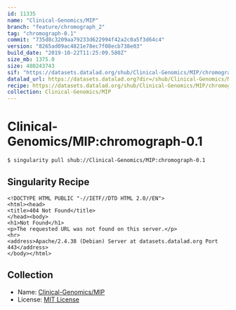 ```yaml
---
id: 11335
name: "Clinical-Genomics/MIP"
branch: "feature/chromograph_2"
tag: "chromograph-0.1"
commit: "735d8c3209aa79233d622994f42a2c0a5f3d64c4"
version: "8265ad09ac4821e78ec7f08ecb738e03"
build_date: "2019-10-22T11:25:09.580Z"
size_mb: 1375.0
size: 480243743
sif: "https://datasets.datalad.org/shub/Clinical-Genomics/MIP/chromograph-0.1/2019-10-22-735d8c32-8265ad09/8265ad09ac4821e78ec7f08ecb738e03.sif"
datalad_url: https://datasets.datalad.org?dir=/shub/Clinical-Genomics/MIP/chromograph-0.1/2019-10-22-735d8c32-8265ad09/
recipe: https://datasets.datalad.org/shub/Clinical-Genomics/MIP/chromograph-0.1/2019-10-22-735d8c32-8265ad09/Singularity
collection: Clinical-Genomics/MIP
---
```


# Clinical-Genomics/MIP:chromograph-0.1

```bash
$ singularity pull shub://Clinical-Genomics/MIP:chromograph-0.1
```

## Singularity Recipe

```singularity
<!DOCTYPE HTML PUBLIC "-//IETF//DTD HTML 2.0//EN">
<html><head>
<title>404 Not Found</title>
</head><body>
<h1>Not Found</h1>
<p>The requested URL was not found on this server.</p>
<hr>
<address>Apache/2.4.38 (Debian) Server at datasets.datalad.org Port 443</address>
</body></html>
```

## Collection

 - Name: [Clinical-Genomics/MIP](https://github.com/Clinical-Genomics/MIP)
 - License: [MIT License](https://api.github.com/licenses/mit)

